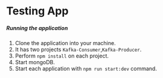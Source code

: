 # Testing App

##### Running the application

1. Clone the application into your machine.
2. It has two projects `Kafka-Consumer`,`Kafka-Producer`.
2. Perform `npm install` on each project.
3. Start mongoDB.
4. Start each application with `npm run start:dev` command.
